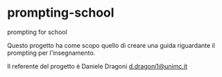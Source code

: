 # prompting-school
prompting for school

Questo progetto ha come scopo quello di creare una guida riguardante il prompting per l'insegnamento.

Il referente del progetto è Daniele Dragoni d.dragoni1@unimc.it
